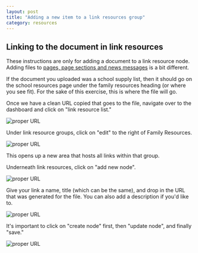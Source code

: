 ```yaml
---
layout: post
title: "Adding a new item to a link resources group"
category: resources
---
```


## Linking to the document in link resources

These instructions are only for adding a document to a link resource node. Adding files to [pages, page sections and news messages](/schoolsites-help/es-files/2014/07/15/adding-links/) is a bit different.

If the document you uploaded was a school supply list, then it should go on the school resources page under the family resources heading (or where you see fit). For the sake of this exercise, this is where the file will go.

Once we have a clean URL copied that goes to the file, navigate over to the dashboard and click on "link resource list." 

![proper URL](/schoolsites-help/images/uploading/school-resources.png)

Under link resource groups, click on "edit" to the right of Family Resources.

![proper URL](/schoolsites-help/images/uploading/family-resources.png)

This opens up a new area that hosts all links within that group.

Underneath link resources, click on "add new node".

![proper URL](/schoolsites-help/images/uploading/add-new-node.png)

Give your link a name, title (which can be the same), and drop in the URL that was generated for the file. You can also add a description if you'd like to. 

![proper URL](/schoolsites-help/images/uploading/name-title.png)

It's important to click on "create node" first, then "update node", and finally "save."

![proper URL](/schoolsites-help/images/uploading/create-update-save.png) 